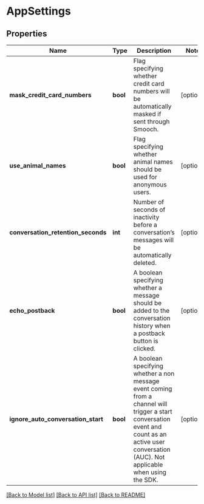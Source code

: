 # AppSettings

## Properties
Name | Type | Description | Notes
------------ | ------------- | ------------- | -------------
**mask_credit_card_numbers** | **bool** | Flag specifying whether credit card numbers will be automatically masked if sent through Smooch. | [optional] 
**use_animal_names** | **bool** | Flag specifying whether animal names should be used for anonymous users. | [optional] 
**conversation_retention_seconds** | **int** | Number of seconds of inactivity before a conversation’s messages will be automatically deleted. | [optional] 
**echo_postback** | **bool** | A boolean specifying whether a message should be added to the conversation history when a postback button is clicked. | [optional] 
**ignore_auto_conversation_start** | **bool** | A boolean specifying whether a non message event coming from a channel will trigger a start conversation event and count as an active user conversation (AUC). Not applicable when using the SDK. | [optional] 

[[Back to Model list]](../README.md#documentation-for-models) [[Back to API list]](../README.md#documentation-for-api-endpoints) [[Back to README]](../README.md)


